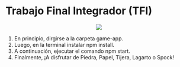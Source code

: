 # Trabajo Final Integrador (TFI) 
<p align="center">
  <img src="images/readme1" />
</p>

1. En principio, dirgirse a la carpeta game-app.
2. Luego, en la terminal instalar npm install.
3. A continuación, ejecutar el comando npm start.
4. Finalmente, ¡A disfrutar de Piedra, Papel, Tijera, Lagarto o Spock!
